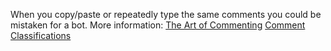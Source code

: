 When you copy/paste or repeatedly type the same comments you could be mistaken for a bot. More information: [The Art of Commenting](https://steemit.com/steemcleaners/@steemcleaners/the-art-of-commenting) [Comment Classifications](https://steemcleaners.org/comment-classifications/)
